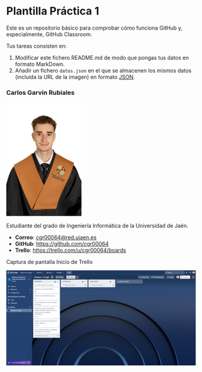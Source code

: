 # Plantilla Práctica 1

Este es un repositorio básico para comprobar cómo funciona GitHub y, especialmente, GitHub Classroom.

Tus tareas consisten en:

1. Modificar este fichero README.md de modo que pongas tus datos en formato MarkDown.
2. Añadir un fichero <code>datos.json</code> en el que se almacenen los mismos datos (incluída la URL de la imagen) en formato [JSON](https://es.wikipedia.org/wiki/JSON).

### Carlos Garvín Rubiales

<img src='/images/Foto ORLA.JPG' width='200px'>

Estudiante del grado de Ingeniería Informática de la Universidad de Jaén.

- **Correo**: cgr00064@red.ujaen.es
- **GitHub**: https://github.com/cgr00064
- **Trello**: https://trello.com/u/cgr00064/boards

Captura de pantalla Inicio de Trello

<img src='/images/Captura de pantalla Inicio de Trello.png'>
